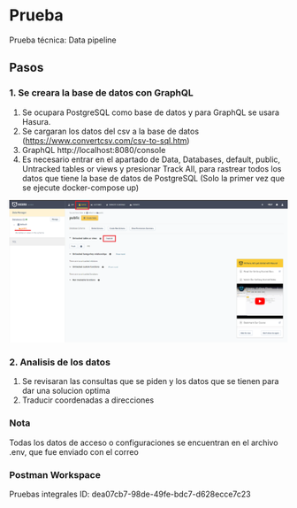 # Prueba
Prueba técnica: Data pipeline

## Pasos

### 1. Se creara la base de datos con GraphQL
1. Se ocupara PostgreSQL como base de datos y para GraphQL se usara Hasura.
2. Se cargaran los datos del csv a la base de datos (https://www.convertcsv.com/csv-to-sql.htm)
3. GraphQL http://localhost:8080/console
4. Es necesario entrar en el apartado de Data, Databases, default, public, Untracked tables or views y presionar Track All, para rastrear todos los datos que tiene la base de datos de PostgreSQL (Solo la primer vez que se ejecute docker-compose up)

![Alt text](doc/resource/track.png?raw=true "Title")

### 2. Analisis de los datos
1. Se revisaran las consultas que se piden y los datos que se tienen para dar una solucion optima
2. Traducir coordenadas a direcciones



### Nota
Todas los datos de acceso o configuraciones se encuentran en el archivo .env, que fue enviado con el correo


### Postman Workspace
Pruebas integrales 
ID:  dea07cb7-98de-49fe-bdc7-d628ecce7c23

